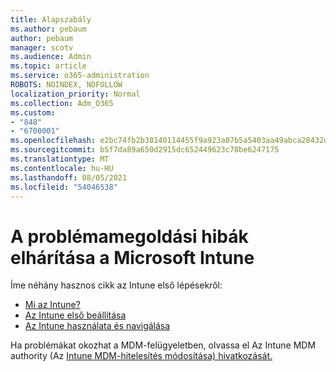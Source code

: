 ```yaml
---
title: Alapszabály
ms.author: pebaum
author: pebaum
manager: scotv
ms.audience: Admin
ms.topic: article
ms.service: o365-administration
ROBOTS: NOINDEX, NOFOLLOW
localization_priority: Normal
ms.collection: Adm_O365
ms.custom:
- "848"
- "6700001"
ms.openlocfilehash: e2bc74fb2b38140114455f9a923a07b5a5403aa49abca28432dd617db965b294
ms.sourcegitcommit: b5f7da89a650d2915dc652449623c78be6247175
ms.translationtype: MT
ms.contentlocale: hu-HU
ms.lasthandoff: 08/05/2021
ms.locfileid: "54046538"
---
```

# <a name="troubleshoot-issues-with-mdm-authority-in-microsoft-intune"></a>A problémamegoldási hibák elhárítása a Microsoft Intune

Íme néhány hasznos cikk az Intune első lépésekről:

- [Mi az Intune?](https://docs.microsoft.com/intune/what-is-intune)
- [Az Intune első beállítása](https://docs.microsoft.com/intune/setup-steps)
- [Az Intune használata és navigálása](https://docs.microsoft.com/intune/tutorial-walkthrough-intune-portal)

Ha problémákat okozhat a MDM-felügyeletben, olvassa el Az Intune MDM authority (Az [Intune MDM-hitelesítés módosítása) hivatkozását.](https://docs.microsoft.com/alchemyinsights/change-mdm-authority)